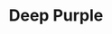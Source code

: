 ---
layout: product
product_id: 1419062116414
id: 1419062116414
title: Deep Purple
body_html: >-
  <p>Taken at Buntzen Lake, BC in early 2016.</p>

  <p>I grew up hearing that iconic chorus play through the radio while my father strummed along on the air guitar. Unbeknownst to me, over 10 years later I got to witness my own version of it. On a late winter day as the sun began to set I saw the smoke on the water and fire in the sky.</p>

  <p> </p>
vendor: Connell McCarthy
product_type: Posters, Prints, & Visual Artwork
created_at: 2018-08-22T19:45:20-04:00
handle: deep-purple
updated_at: 2022-11-23T19:56:43-05:00
published_at: 2018-08-22T19:38:24-04:00
template_suffix: ""
status: active
published_scope: global
tags: Batch 01, fog, foggy, forest, lake, Print, sunrise, sunset, Trees, water
admin_graphql_api_id: gid://shopify/Product/1419062116414
variants:
  - product_id: 1419062116414
    id: 39576981700670
    title: 8x10” / Full Colour
    price: "35.00"
    sku: CM-PP-B1-04-XXS-FC
    position: 1
    inventory_policy: continue
    compare_at_price: null
    fulfillment_service: manual
    inventory_management: shopify
    option1: 8x10”
    option2: Full Colour
    option3: null
    created_at: 2021-09-01T10:25:49-04:00
    updated_at: 2022-02-07T15:34:31-05:00
    taxable: true
    barcode: ""
    grams: 208
    image_id: 6198838624318
    weight: 0.208
    weight_unit: kg
    inventory_item_id: 41671422345278
    inventory_quantity: 100
    old_inventory_quantity: 100
    requires_shipping: true
    admin_graphql_api_id: gid://shopify/ProductVariant/39576981700670
  - product_id: 1419062116414
    id: 39576981733438
    title: 8x10” / Black & White
    price: "35.00"
    sku: CM-PP-B1-04-XXS-BW
    position: 2
    inventory_policy: continue
    compare_at_price: null
    fulfillment_service: manual
    inventory_management: shopify
    option1: 8x10”
    option2: Black & White
    option3: null
    created_at: 2021-09-01T10:25:49-04:00
    updated_at: 2022-02-07T15:34:30-05:00
    taxable: true
    barcode: ""
    grams: 208
    image_id: 6198838591550
    weight: 0.208
    weight_unit: kg
    inventory_item_id: 41671422378046
    inventory_quantity: 100
    old_inventory_quantity: 100
    requires_shipping: true
    admin_graphql_api_id: gid://shopify/ProductVariant/39576981733438
  - product_id: 1419062116414
    id: 39576981766206
    title: 8.5x11” / Full Colour
    price: "35.00"
    sku: CM-PP-B1-04-XS-FC
    position: 3
    inventory_policy: continue
    compare_at_price: null
    fulfillment_service: manual
    inventory_management: shopify
    option1: 8.5x11”
    option2: Full Colour
    option3: null
    created_at: 2021-09-01T10:25:49-04:00
    updated_at: 2022-02-07T15:34:30-05:00
    taxable: true
    barcode: ""
    grams: 208
    image_id: 6198838624318
    weight: 0.208
    weight_unit: kg
    inventory_item_id: 41671422410814
    inventory_quantity: 100
    old_inventory_quantity: 100
    requires_shipping: true
    admin_graphql_api_id: gid://shopify/ProductVariant/39576981766206
  - product_id: 1419062116414
    id: 39576981798974
    title: 8.5x11” / Black & White
    price: "35.00"
    sku: CM-PP-B1-04-XS-BW
    position: 4
    inventory_policy: continue
    compare_at_price: null
    fulfillment_service: manual
    inventory_management: shopify
    option1: 8.5x11”
    option2: Black & White
    option3: null
    created_at: 2021-09-01T10:25:49-04:00
    updated_at: 2022-02-07T15:34:30-05:00
    taxable: true
    barcode: ""
    grams: 208
    image_id: 6198838591550
    weight: 0.208
    weight_unit: kg
    inventory_item_id: 41671422443582
    inventory_quantity: 100
    old_inventory_quantity: 100
    requires_shipping: true
    admin_graphql_api_id: gid://shopify/ProductVariant/39576981798974
  - product_id: 1419062116414
    id: 39576981831742
    title: 13x19” / Full Colour
    price: "40.00"
    sku: CM-PP-B1-04-S-FC
    position: 5
    inventory_policy: continue
    compare_at_price: null
    fulfillment_service: manual
    inventory_management: shopify
    option1: 13x19”
    option2: Full Colour
    option3: null
    created_at: 2021-09-01T10:25:49-04:00
    updated_at: 2022-02-07T15:34:30-05:00
    taxable: true
    barcode: ""
    grams: 208
    image_id: 6198838624318
    weight: 0.208
    weight_unit: kg
    inventory_item_id: 41671422476350
    inventory_quantity: 100
    old_inventory_quantity: 100
    requires_shipping: true
    admin_graphql_api_id: gid://shopify/ProductVariant/39576981831742
  - product_id: 1419062116414
    id: 39576981864510
    title: 13x19” / Black & White
    price: "40.00"
    sku: CM-PP-B1-04-S-BW
    position: 6
    inventory_policy: continue
    compare_at_price: null
    fulfillment_service: manual
    inventory_management: shopify
    option1: 13x19”
    option2: Black & White
    option3: null
    created_at: 2021-09-01T10:25:49-04:00
    updated_at: 2022-02-07T15:34:30-05:00
    taxable: true
    barcode: ""
    grams: 208
    image_id: 6198838591550
    weight: 0.208
    weight_unit: kg
    inventory_item_id: 41671422509118
    inventory_quantity: 100
    old_inventory_quantity: 100
    requires_shipping: true
    admin_graphql_api_id: gid://shopify/ProductVariant/39576981864510
  - product_id: 1419062116414
    id: 39576981897278
    title: 16x20” / Full Colour
    price: "50.00"
    sku: CM-PP-B1-04-M-FC
    position: 7
    inventory_policy: continue
    compare_at_price: null
    fulfillment_service: manual
    inventory_management: shopify
    option1: 16x20”
    option2: Full Colour
    option3: null
    created_at: 2021-09-01T10:25:49-04:00
    updated_at: 2022-02-07T15:34:37-05:00
    taxable: true
    barcode: ""
    grams: 208
    image_id: 6198838624318
    weight: 0.208
    weight_unit: kg
    inventory_item_id: 41671422541886
    inventory_quantity: 100
    old_inventory_quantity: 100
    requires_shipping: true
    admin_graphql_api_id: gid://shopify/ProductVariant/39576981897278
  - product_id: 1419062116414
    id: 39576981930046
    title: 16x20” / Black & White
    price: "50.00"
    sku: CM-PP-B1-04-M-BW
    position: 8
    inventory_policy: continue
    compare_at_price: null
    fulfillment_service: manual
    inventory_management: shopify
    option1: 16x20”
    option2: Black & White
    option3: null
    created_at: 2021-09-01T10:25:49-04:00
    updated_at: 2022-02-07T15:34:35-05:00
    taxable: true
    barcode: ""
    grams: 208
    image_id: 6198838591550
    weight: 0.208
    weight_unit: kg
    inventory_item_id: 41671422574654
    inventory_quantity: 100
    old_inventory_quantity: 100
    requires_shipping: true
    admin_graphql_api_id: gid://shopify/ProductVariant/39576981930046
  - product_id: 1419062116414
    id: 39576981962814
    title: 20x24” / Full Colour
    price: "60.00"
    sku: CM-PP-B1-04-L-FC
    position: 9
    inventory_policy: continue
    compare_at_price: null
    fulfillment_service: manual
    inventory_management: shopify
    option1: 20x24”
    option2: Full Colour
    option3: null
    created_at: 2021-09-01T10:25:49-04:00
    updated_at: 2022-02-07T15:34:35-05:00
    taxable: true
    barcode: ""
    grams: 208
    image_id: 6198838624318
    weight: 0.208
    weight_unit: kg
    inventory_item_id: 41671422607422
    inventory_quantity: 100
    old_inventory_quantity: 100
    requires_shipping: true
    admin_graphql_api_id: gid://shopify/ProductVariant/39576981962814
  - product_id: 1419062116414
    id: 39576981995582
    title: 20x24” / Black & White
    price: "60.00"
    sku: CM-PP-B1-04-L-BW
    position: 10
    inventory_policy: continue
    compare_at_price: null
    fulfillment_service: manual
    inventory_management: shopify
    option1: 20x24”
    option2: Black & White
    option3: null
    created_at: 2021-09-01T10:25:49-04:00
    updated_at: 2022-02-07T15:34:35-05:00
    taxable: true
    barcode: ""
    grams: 208
    image_id: 6198838591550
    weight: 0.208
    weight_unit: kg
    inventory_item_id: 41671422640190
    inventory_quantity: 100
    old_inventory_quantity: 100
    requires_shipping: true
    admin_graphql_api_id: gid://shopify/ProductVariant/39576981995582
  - product_id: 1419062116414
    id: 39576982028350
    title: 20x30” / Full Colour
    price: "70.00"
    sku: CM-PP-B1-04-XL-FC
    position: 11
    inventory_policy: continue
    compare_at_price: null
    fulfillment_service: manual
    inventory_management: shopify
    option1: 20x30”
    option2: Full Colour
    option3: null
    created_at: 2021-09-01T10:25:49-04:00
    updated_at: 2022-02-07T15:34:40-05:00
    taxable: true
    barcode: ""
    grams: 208
    image_id: 6198838624318
    weight: 0.208
    weight_unit: kg
    inventory_item_id: 41671422672958
    inventory_quantity: 100
    old_inventory_quantity: 100
    requires_shipping: true
    admin_graphql_api_id: gid://shopify/ProductVariant/39576982028350
  - product_id: 1419062116414
    id: 39576982061118
    title: 20x30” / Black & White
    price: "70.00"
    sku: CM-PP-B1-04-XL-BW
    position: 12
    inventory_policy: continue
    compare_at_price: null
    fulfillment_service: manual
    inventory_management: shopify
    option1: 20x30”
    option2: Black & White
    option3: null
    created_at: 2021-09-01T10:25:49-04:00
    updated_at: 2022-02-07T15:34:40-05:00
    taxable: true
    barcode: ""
    grams: 208
    image_id: 6198838591550
    weight: 0.208
    weight_unit: kg
    inventory_item_id: 41671422705726
    inventory_quantity: 100
    old_inventory_quantity: 100
    requires_shipping: true
    admin_graphql_api_id: gid://shopify/ProductVariant/39576982061118
  - product_id: 1419062116414
    id: 39576982093886
    title: 24x36” / Full Colour
    price: "90.00"
    sku: CM-PP-B1-04-XXL-FC
    position: 13
    inventory_policy: continue
    compare_at_price: null
    fulfillment_service: manual
    inventory_management: shopify
    option1: 24x36”
    option2: Full Colour
    option3: null
    created_at: 2021-09-01T10:25:49-04:00
    updated_at: 2022-02-07T15:34:40-05:00
    taxable: true
    barcode: ""
    grams: 208
    image_id: 6198838624318
    weight: 0.208
    weight_unit: kg
    inventory_item_id: 41671422738494
    inventory_quantity: 100
    old_inventory_quantity: 100
    requires_shipping: true
    admin_graphql_api_id: gid://shopify/ProductVariant/39576982093886
  - product_id: 1419062116414
    id: 39576982126654
    title: 24x36” / Black & White
    price: "90.00"
    sku: CM-PP-B1-04-XXL-BW
    position: 14
    inventory_policy: continue
    compare_at_price: null
    fulfillment_service: manual
    inventory_management: shopify
    option1: 24x36”
    option2: Black & White
    option3: null
    created_at: 2021-09-01T10:25:49-04:00
    updated_at: 2022-02-07T15:34:40-05:00
    taxable: true
    barcode: ""
    grams: 208
    image_id: 6198838591550
    weight: 0.208
    weight_unit: kg
    inventory_item_id: 41671422771262
    inventory_quantity: 100
    old_inventory_quantity: 100
    requires_shipping: true
    admin_graphql_api_id: gid://shopify/ProductVariant/39576982126654
  - product_id: 1419062116414
    id: 39576982159422
    title: 30x40” / Full Colour
    price: "100.00"
    sku: CM-PP-B1-04-XXXL-FC
    position: 15
    inventory_policy: continue
    compare_at_price: null
    fulfillment_service: manual
    inventory_management: shopify
    option1: 30x40”
    option2: Full Colour
    option3: null
    created_at: 2021-09-01T10:25:49-04:00
    updated_at: 2022-02-07T15:34:40-05:00
    taxable: true
    barcode: ""
    grams: 208
    image_id: 6198838624318
    weight: 0.208
    weight_unit: kg
    inventory_item_id: 41671422804030
    inventory_quantity: 100
    old_inventory_quantity: 100
    requires_shipping: true
    admin_graphql_api_id: gid://shopify/ProductVariant/39576982159422
  - product_id: 1419062116414
    id: 39576982192190
    title: 30x40” / Black & White
    price: "100.00"
    sku: CM-PP-B1-04-XXXL-BW
    position: 16
    inventory_policy: continue
    compare_at_price: null
    fulfillment_service: manual
    inventory_management: shopify
    option1: 30x40”
    option2: Black & White
    option3: null
    created_at: 2021-09-01T10:25:49-04:00
    updated_at: 2022-02-07T15:34:45-05:00
    taxable: true
    barcode: ""
    grams: 208
    image_id: 6198838591550
    weight: 0.208
    weight_unit: kg
    inventory_item_id: 41671422836798
    inventory_quantity: 100
    old_inventory_quantity: 100
    requires_shipping: true
    admin_graphql_api_id: gid://shopify/ProductVariant/39576982192190
options:
  - product_id: 1419062116414
    id: 1948195881022
    name: Size
    position: 1
    values:
      - 8x10”
      - 8.5x11”
      - 13x19”
      - 16x20”
      - 20x24”
      - 20x30”
      - 24x36”
      - 30x40”
  - product_id: 1419062116414
    id: 8589711671358
    name: Color
    position: 2
    values:
      - Full Colour
      - Black & White
images:
  - product_id: 1419062116414
    id: 6198838624318
    position: 1
    created_at: 2019-03-04T19:36:06-05:00
    updated_at: 2019-10-20T18:44:16-04:00
    alt: null
    width: 1000
    height: 1500
    src: https://cdn.shopify.com/s/files/1/1624/2355/products/CM---Deep-Purple-_Product-Mockup-2019.jpg?v=1571611456
    variant_ids:
      - 39576981700670
      - 39576981766206
      - 39576981831742
      - 39576981897278
      - 39576981962814
      - 39576982028350
      - 39576982093886
      - 39576982159422
    admin_graphql_api_id: gid://shopify/ProductImage/6198838624318
  - product_id: 1419062116414
    id: 6198838591550
    position: 2
    created_at: 2019-03-04T19:36:05-05:00
    updated_at: 2019-10-20T18:44:16-04:00
    alt: null
    width: 1000
    height: 1500
    src: https://cdn.shopify.com/s/files/1/1624/2355/products/CM---Deep-Purple-_Product-Mockup-2019_-B_W.jpg?v=1571611456
    variant_ids:
      - 39576981733438
      - 39576981798974
      - 39576981864510
      - 39576981930046
      - 39576981995582
      - 39576982061118
      - 39576982126654
      - 39576982192190
    admin_graphql_api_id: gid://shopify/ProductImage/6198838591550
  - product_id: 1419062116414
    id: 28229601034302
    position: 3
    created_at: 2021-05-04T17:40:10-04:00
    updated_at: 2021-05-04T17:40:10-04:00
    alt: null
    width: 2000
    height: 1800
    src: https://cdn.shopify.com/s/files/1/1624/2355/products/PAR_02_0001_d73bf738-f964-4db1-ba16-f540d75ec1ad.png?v=1620164410
    variant_ids: []
    admin_graphql_api_id: gid://shopify/ProductImage/28229601034302
  - product_id: 1419062116414
    id: 29846602514494
    position: 4
    created_at: 2022-11-23T19:56:43-05:00
    updated_at: 2022-11-23T19:56:43-05:00
    alt: null
    width: 1939
    height: 1186
    src: https://cdn.shopify.com/s/files/1/1624/2355/products/DeepPurple.png?v=1669251403
    variant_ids: []
    admin_graphql_api_id: gid://shopify/ProductImage/29846602514494
image:
  product_id: 1419062116414
  id: 6198838624318
  position: 1
  created_at: 2019-03-04T19:36:06-05:00
  updated_at: 2019-10-20T18:44:16-04:00
  alt: null
  width: 1000
  height: 1500
  src: https://cdn.shopify.com/s/files/1/1624/2355/products/CM---Deep-Purple-_Product-Mockup-2019.jpg?v=1571611456
  variant_ids:
    - 39576981700670
    - 39576981766206
    - 39576981831742
    - 39576981897278
    - 39576981962814
    - 39576982028350
    - 39576982093886
    - 39576982159422
  admin_graphql_api_id: gid://shopify/ProductImage/6198838624318

---